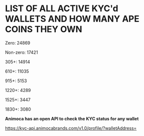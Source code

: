 # LIST OF ALL ACTIVE KYC'd WALLETS AND HOW MANY APE COINS THEY OWN

Zero: 24869

Non-zero: 17421

305+: 14914

610+: 11035

915+: 5153

1220+: 4289

1525+: 3447

1830+: 3080

**Animoca has an open API to check the KYC status for any wallet**

https://kyc-api.animocabrands.com/v1.0/profile/?walletAddress=